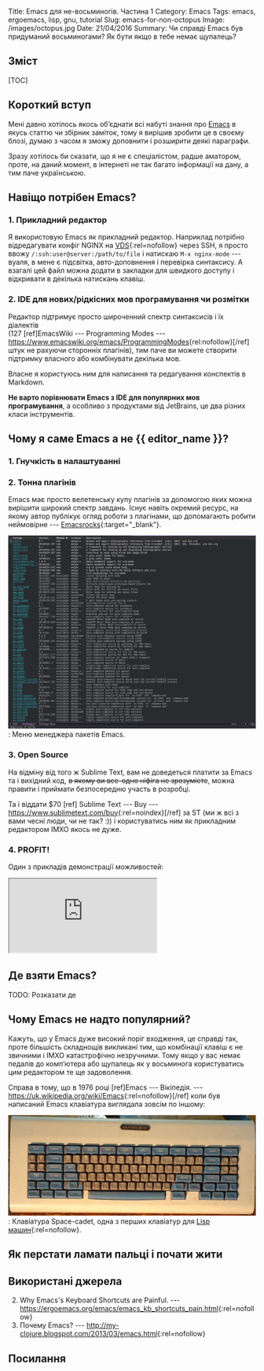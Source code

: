 Title: Emacs для не-восьминогів. Частина 1
Category: Emacs
Tags: emacs, ergoemacs, lisp, gnu, tutorial
Slug: emacs-for-non-octopus
Image: /images/octopus.jpg
Date: 21/04/2016
Summary: Чи справді Emacs був придуманий восьминогами?
	     Як бути якщо в тебе немає щупалець?

## Зміст

[TOC]

## Короткий вступ

Мені давно хотілось якось об’єднати всі набуті знання про
[Emacs](https://uk.wikipedia.org/wiki/Emacs) в якусь статтю чи збірник заміток, тому я вирішив
зробити це в своєму блозі, думаю з часом я зможу доповнити і розширити деякі параграфи.

Зразу хотілось би сказати, що я не є спеціалістом, радше аматором, проте, на даний момент, в
інтернеті не так багато інформації на дану, а тим паче українською. 

## Навіщо потрібен Emacs?

### 1. Прикладний редактор

Я використовую Emacs як прикладний редактор. Наприклад потрібно відредагувати конфіг NGINX на
[VDS](https://billing.ua-hosting.company/aff.php?aff=90){:rel=nofollow} через SSH, я просто ввожу
`/:ssh:user@server:/path/to/file` і натискаю `M-x nginx-mode` --- вуаля, в мене є підсвітка,
авто-доповнення і перевірка синтаксису. А взагалі цей файл можна додати в закладки для швидкого
доступу і відкривати в декілька натискань клавіш.

### 2. IDE для нових/рідкісних мов програмування чи розмітки

Редактор підтримує просто широченний спектр синтаксисів і їх діалектів   
(127 [ref]EmacsWiki --- Programming Modes ---
<https://www.emacswiki.org/emacs/ProgrammingModes>{rel:nofollow}[/ref] штук не рахуючи сторонніх
плагінів), тим паче ви можете створити підтримку власного або комбінувати декілька мов.

Власне я користуюсь ним для написання та редагування конспектів в Markdown.

**Не варто порівнювати Emacs з IDE для популярних мов програмування**, а особливо з продуктами від
JetBrains, це два різних класи інструментів.

## Чому я саме Emacs а не {{ editor_name }}?

### 1. Гнучкість в налаштуванні

### 2. Тонна плагінів

Emacs має просто велетенську купу плагінів за допомогою яких можна вирішити широкий спектр завдань.
Існує навіть окремий ресурс, на якому автор публікує огляд роботи з плагінами, що допомагають робити
неймовірне --- [Emacsrocks](http://emacsrocks.com/){:target="_blank"}.

![Меню менеджера пакетів Emacs](/images/emacs-packages.png)
: Меню менеджера пакетів Emacs.

### 3. Open Source

На відміну від того ж Sublime Text, вам не доведеться платити за Emacs та і вихідний код, <s>в якому
ви все-одно ніфіга не зрозумієте</s>, можна правити і приймати безпосередню участь в
розробці.

Та і віддати $70 [ref] Sublime Text --- Buy ---
<https://www.sublimetext.com/buy>{:rel=noindex}[/ref] за ST (ми ж всі з вами чесні люди, чи не так?
:)) і користуватись ним як прикладним редактором ІМХО якось не дуже.

### 4. PROFIT!

Один з прикладів демонстрації можливостей:

<div class="embed-responsive embed-responsive-16by9">
<iframe class="embed-responsive-item" src="https://www.youtube.com/embed/jNa3axo40qM">
</iframe>
</div>

## Де взяти Emacs?

TODO: Розказати де 

## Чому Emacs не надто популярний?

Кажуть, що у Emacs дуже високий поріг входження, це справді так, проте більшість складнощів
викликані тим, що комбінації клавіш є не звичними і ІМХО катастрофічно незручними. Тому якщо у вас
немає педалів до комп’ютера або щупалець як у восьминога користуватись цим редактором те ще
задоволення.

Справа в тому, що в 1976 році [ref]Emacs --- Вікіпедія. ---
<https://uk.wikipedia.org/wiki/Emacs>{:rel=nofollow}[/ref] коли був написаний Emacs клавіатура
виглядала зовсім по іншому:

![Клавіатура Space-cadet](/images/emacs-keyboard.jpg)
: Клавіатура Space-cadet, одна з перших клавіатур для
[Lisp машин](https://wikipedia.org/){:rel=nofollow}.

## Як перстати ламати пальці і почати жити


## Використані джерела
2. Why Emacs's Keyboard Shortcuts are Painful. ---
<https://ergoemacs.org/emacs/emacs_kb_shortcuts_pain.html>{:rel=nofollow}
3. Почему Emacs? --- <http://my-clojure.blogspot.com/2013/03/emacs.html>{:rel=nofollow}

## Посилання
